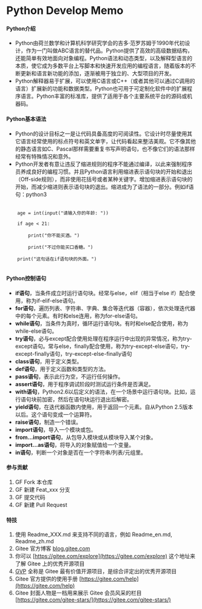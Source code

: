 # Python Develop Memo

#### Python介绍
* Python由荷兰数学和计算机科学研究学会的吉多·范罗苏姆于1990年代初设计，作为一门叫做ABC语言的替代品。Python提供了高效的高级数据结构，还能简单有效地面向对象编程。Python语法和动态类型，以及解释型语言的本质，使它成为多数平台上写脚本和快速开发应用的编程语言，随着版本的不断更新和语言新功能的添加，逐渐被用于独立的、大型项目的开发。
* Python解释器易于扩展，可以使用C语言或C++（或者其他可以通过C调用的语言）扩展新的功能和数据类型。Python也可用于可定制化软件中的扩展程序语言。Python丰富的标准库，提供了适用于各个主要系统平台的源码或机器码。

#### Python基本语法
* Python的设计目标之一是让代码具备高度的可阅读性。它设计时尽量使用其它语言经常使用的标点符号和英文单字，让代码看起来整洁美观。它不像其他的静态语言如C、Pascal那样需要重复书写声明语句，也不像它们的语法那样经常有特殊情况和意外。
* Python开发者有意让违反了缩进规则的程序不能通过编译，以此来强制程序员养成良好的编程习惯。并且Python语言利用缩进表示语句块的开始和退出（Off-side规则），而非使用花括号或者某种关键字。增加缩进表示语句块的开始，而减少缩进则表示语句块的退出。缩进成为了语法的一部分。例如if语句：python3

<pre>
    <code>
    age = int(input("请输入你的年龄: "))

    if age < 21:

    &ensp;&ensp;&ensp;&ensp;print("你不能买酒。")

    &ensp;&ensp;&ensp;&ensp;print("不过你能买口香糖。")

    print("这句话在if语句块的外面。")
    </code>
</pre>

#### Python控制语句
* <b>if语句</b>，当条件成立时运行语句块。经常与else，elif（相当于else if）配合使用，称为if-elif-else语句。
* <b>for语句</b>，遍历列表、字符串、字典、集合等迭代器（容器），依次处理迭代器中的每个元素。有时和else连用，称为for-else语句。
* <b>while语句</b>，当条件为真时，循环运行语句块。有时和else配合使用，称为while-else语句。
* <b>try语句</b>，必与except配合使用处理在程序运行中出现的异常情况，称为try-except语句。常与else，finally配合使用，称为try-except-else语句，try-except-finally语句，try-except-else-finally语句
* <b>class语句</b>，用于定义类型。
* <b>def语句</b>，用于定义函数和类型的方法。
* <b>pass语句</b>，表示此行为空，不运行任何操作。
* <b>assert语句</b>，用于程序调试阶段时测试运行条件是否满足。
* <b>with语句</b>，Python2.6以后定义的语法，在一个场景中运行语句块。比如，运行语句块前加密，然后在语句块运行退出后解密。
* <b>yield语句</b>，在迭代器函数内使用，用于返回一个元素。自从Python 2.5版本以后。这个语句变成一个运算符。
* <b>raise语句</b>，制造一个错误。
* <b>import语句</b>，导入一个模块或包。
* <b>from…import语句</b>，从包导入模块或从模块导入某个对象。
* <b>import…as语句</b>，将导入的对象赋值给一个变量。
* <b>in语句</b>，判断一个对象是否在一个字符串/列表/元组里。

#### 参与贡献

1.  GF Fork 本仓库
2.  GF 新建 Feat_xxx 分支
3.  GF 提交代码
4.  GF 新建 Pull Request

#### 特技

1.  使用 Readme\_XXX.md 来支持不同的语言，例如 Readme\_en.md, Readme\_zh.md
2.  Gitee 官方博客 [blog.gitee.com](https://blog.gitee.com)
3.  你可以 [https://gitee.com/explore](https://gitee.com/explore) 这个地址来了解 Gitee 上的优秀开源项目
4.  [GVP](https://gitee.com/gvp) 全称是 Gitee 最有价值开源项目，是综合评定出的优秀开源项目
5.  Gitee 官方提供的使用手册 [https://gitee.com/help](https://gitee.com/help)
6.  Gitee 封面人物是一档用来展示 Gitee 会员风采的栏目 [https://gitee.com/gitee-stars/](https://gitee.com/gitee-stars/)
